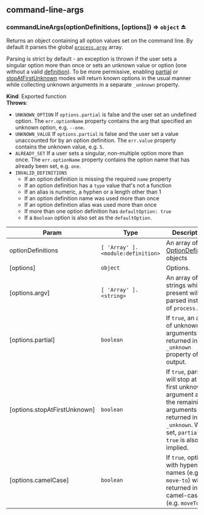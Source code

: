 <a name="module_command-line-args"></a>

## command-line-args
<a name="exp_module_command-line-args--commandLineArgs"></a>

### commandLineArgs(optionDefinitions, [options]) ⇒ <code>object</code> ⏏
Returns an object containing all option values set on the command line. By default it parses the global  [`process.argv`](https://nodejs.org/api/process.html#process_process_argv) array.

Parsing is strict by default - an exception is thrown if the user sets a singular option more than once or sets an unknown value or option (one without a valid [definition](https://github.com/75lb/command-line-args/blob/master/doc/option-definition.md)). To be more permissive, enabling [partial](https://github.com/75lb/command-line-args/wiki/Partial-mode-example) or [stopAtFirstUnknown](https://github.com/75lb/command-line-args/wiki/stopAtFirstUnknown) modes will return known options in the usual manner while collecting unknown arguments in a separate `_unknown` property.

**Kind**: Exported function  
**Throws**:

- `UNKNOWN_OPTION` If `options.partial` is false and the user set an undefined option. The `err.optionName` property contains the arg that specified an unknown option, e.g. `--one`.
- `UNKNOWN_VALUE` If `options.partial` is false and the user set a value unaccounted for by an option definition. The `err.value` property contains the unknown value, e.g. `5`.
- `ALREADY_SET` If a user sets a singular, non-multiple option more than once. The `err.optionName` property contains the option name that has already been set, e.g. `one`.
- `INVALID_DEFINITIONS`
  - If an option definition is missing the required `name` property
  - If an option definition has a `type` value that's not a function
  - If an alias is numeric, a hyphen or a length other than 1
  - If an option definition name was used more than once
  - If an option definition alias was used more than once
  - If more than one option definition has `defaultOption: true`
  - If a `Boolean` option is also set as the `defaultOption`.


| Param | Type | Description |
| --- | --- | --- |
| optionDefinitions | <code>[ &#x27;Array&#x27; ].&lt;module:definition&gt;</code> | An array of [OptionDefinition](https://github.com/75lb/command-line-args/blob/master/doc/option-definition.md) objects |
| [options] | <code>object</code> | Options. |
| [options.argv] | <code>[ &#x27;Array&#x27; ].&lt;string&gt;</code> | An array of strings which, if present will be parsed instead  of `process.argv`. |
| [options.partial] | <code>boolean</code> | If `true`, an array of unknown arguments is returned in the `_unknown` property of the output. |
| [options.stopAtFirstUnknown] | <code>boolean</code> | If `true`, parsing will stop at the first unknown argument and the remaining arguments returned in `_unknown`. When set, `partial: true` is also implied. |
| [options.camelCase] | <code>boolean</code> | If `true`, options with hypenated names (e.g. `move-to`) will be returned in camel-case (e.g. `moveTo`). |

